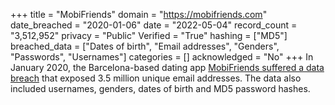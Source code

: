 +++
title = "MobiFriends"
domain = "https://mobifriends.com"
date_breached = "2020-01-06"
date = "2022-05-04"
record_count = "3,512,952"
privacy = "Public"
Verified = "True"
hashing = ["MD5"]
breached_data = ["Dates of birth", "Email addresses", "Genders", "Passwords", "Usernames"]
categories = []
acknowledged = "No"
+++
In January 2020, the Barcelona-based dating app <a href="https://www.zdnet.com/article/dating-app-mobifriends-silent-on-security-breach-impacting-3-6-million-users/" target="_blank" rel="noopener">MobiFriends suffered a data breach</a> that exposed 3.5 million unique email addresses. The data also included usernames, genders, dates of birth and MD5 password hashes.
